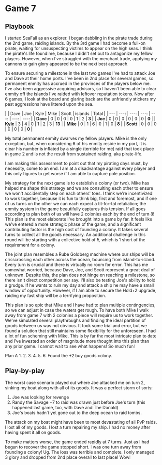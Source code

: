 # Game 7

## Playbook

I started SeaFall as an explorer. I began dabbling in the pirate trade during the 2nd game, raiding islands. By the 3rd game I had become a full-on pirate, waiting for unsuspecting victims to appear on the high seas. I think the pirate's life found me, because I didn't set out to antagonize my fellow players. However, when I've struggled with the merchant trade, applying my cannons to gain glory appeared to be the next best approach.

To ensure securing a milestone in the last two games I've had to attack Joe and Dave at their home ports. I've been in 2nd place for several games, so permanent enmity has accrued in the provinces of the players below me. I've also been aggressive acquiring advisors, so I haven't been able to clear enmity off the islands I've raided with leftover reputation tokens. Now after 6 games, I look at the board and glaring back are the unfriendly stickers my past aggressions have littered upon the sea.

| | Dave | Joe | Kyle | Mike | Scott | islands | Total |
| --- | ---: | ---: | ---: | ---: | ---: | ---: |
| **Dave** | 0 | 0 | 0 | 0 | 1 | 2 | **3** |
| **Joe** | 0 | 0 | 0 | 0 | 0 | 0 | **0** |
| **Kyle** | 3 | 4 | 0 | 1 | 2 | 3 | **13** |
| **Mike** | 0 | 1 | 6 | 0 | 1 | 0 | **8** |
| **Scott** | 0 | 0 | 0 | 0 | 0 | 0 | **0** |

My total permanent enmity dwarves my fellow players. Mike is the only exception, but, when considering 6 of his enmity reside in my port, it is clear his number is inflated by a single (terrible for me) raid that took place in game 2 and is not the result from sustained raiding, aka pirate-life.

I am making this assessment to point out that my pirating days must, by necessity, come to an end. I am at a disadvantage against every player and this only figures to get worse if I am able to capture pole position.

My strategy for the next game is to establish a colony (or two). Mike has helped me shape this strategy and we are consulting each other to ensure we won't accidentally step on each others' toes. I think we're incentivized to work together, because it is fun to think big, first and foremost, and if one of us turns on the other we can each expect a tit-for-tat retaliation; the enmity system in the game beautifully captures this tension. If all goes according to plan both of us will have 2 colonies each by the end of turn 8! This plan is the most elaborate I've brought into a game by far. It feels like we've entered a more strategic phase of the game, and a significant contributing factor is the high cost of founding a colony. It takes several turns to collect all the goods necessary. An additional challenge in this round will be starting with a collective hold of 5, which is 1 short of the requirement for a colony.

The joint plan resembles a Rube Goldberg machine where our ships will be crisscrossing each other across the ocean, bouncing from island-to-island. Every turn is crucial and there is virtually no room for error. This has me somewhat worried, because Dave, Joe, and Scott represent a great deal of unknown. Despite this, the plan does not hinge on reaching a milestone, so there isn't direct competition per say. I'll also be testing Joe's ability to hold a grudge. If he wants to ruin my day and attack a ship he may have a small window of opportunity. However, if I am able to secure the Hold+2 upgrade, raiding my fast ship will be a terrifying proposition.

This plan is so epic that Mike and I have had to plan multiple contingencies, so we can adjust in case the waters get rough. To have both Mike I walk away from game 7 with 2 colonies a piece will require us to work together. We've simulated several playthroughs and finding the ideal partition of goods between us was not obvious. It took some trial and error, but we found a solution that still maintains some flexibility for the unforeseen. I had a lot of fun scheming with Mike. This is by far the most intricate plan to date and I've invested an order of magnitude more thought into this plan than any prior game. I cannot wait to see what happens! So much fun!

Plan A
1.
2.
3.
4.
5.
6. Found the +2 buy goods colony.




## Play-by-play

The worst case scenario played out where Joe attacked me on turn 2, sinking my boat along with all of its goods. It was a perfect storm of sorts:

1. Joe was looking for revenge
2. Randy the Savage +7 to raid was drawn just before Joe's turn (this happened last game, too, with Dave and The Donald)
3. Joe's boats hadn't yet gone out to the deep ocean to raid tombs.

The attack on my boat might have been to most devastating of all PvP raids. I lost all of my goods. I lost a turn repairing my ship. I had no money after having spent it all on goods.

To make matters worse, the game ended rapidly at 7 turns. Just as I had begun to recover the game stopped short. I was one turn away from founding a colony! Ug. The loss was terrible and complete. I only managed 3 glory and dropped from 2nd place overall to last place! Wow!
